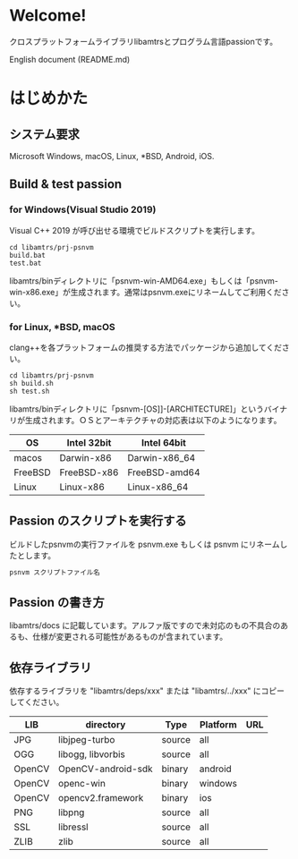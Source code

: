 # Welcome!

クロスプラットフォームライブラリlibamtrsとプログラム言語passionです。

English document (README.md)

# はじめかた

## システム要求

Microsoft Windows, macOS, Linux, *BSD, Android, iOS.

## Build & test passion

### for Windows(Visual Studio 2019)

Visual C++ 2019 が呼び出せる環境でビルドスクリプトを実行します。

```shell
cd libamtrs/prj-psnvm
build.bat
test.bat
```

libamtrs/binディレクトリに「psnvm-win-AMD64.exe」もしくは「psnvm-win-x86.exe」が生成されます。通常はpsnvm.exeにリネームしてご利用ください。

### for Linux, *BSD, macOS

clang++を各プラットフォームの推奨する方法でパッケージから追加してください。

```shell
cd libamtrs/prj-psnvm
sh build.sh
sh test.sh
```

libamtrs/binディレクトリに「psnvm-[OS]]-[ARCHITECTURE]」というバイナリが生成されます。ＯＳとアーキテクチャの対応表は以下のようになります。

| OS      | Intel 32bit | Intel 64bit   |
| ------- | ----------- | ------------- |
| macos   | Darwin-x86  | Darwin-x86_64 |
| FreeBSD | FreeBSD-x86 | FreeBSD-amd64 |
| Linux   | Linux-x86   | Linux-x86_64  |

## Passion のスクリプトを実行する

ビルドしたpsnvmの実行ファイルを psnvm.exe もしくは psnvm にリネームしたとします。

```sh
psnvm スクリプトファイル名
```

## Passion の書き方

libamtrs/docs に記載しています。アルファ版ですので未対応のもの不具合のあるも、仕様が変更される可能性があるものが含まれています。


## 依存ライブラリ

依存するライブラリを "libamtrs/deps/xxx" または "libamtrs/../xxx" にコピーしてください。

|LIB|directory|Type|Platform|URL|
|--|--|--|--|--|
|JPG|libjpeg-turbo|source|all||
|OGG|libogg, libvorbis|source|all||
|OpenCV|OpenCV-android-sdk|binary|android||
|OpenCV|openc-win|binary|windows||
|OpenCV|opencv2.framework|binary|ios||
|PNG|libpng|source|all||
|SSL|libressl|source|all||
|ZLIB|zlib|source|all||
